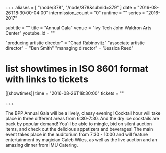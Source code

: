 +++
aliases = [
    "/node/378",
    "/node/378&subnid=379"
]
date = "2016-08-26T18:30:00-04:00"
intermission_count = "0"
runtime = ""
series = "2016-2017"

subtitle = ""
title = "Annual Gala"
venue = "Ivy Tech John Waldron Arts Center"
youtube_id = ""

"producing artistic director" = "Chad Rabinovitz"
"associate artistic director" = "Ben Smith"
"managing director" = "Jessica Reed"

# list showtimes in ISO 8601 format with links to tickets
[[showtimes]]
    time = "2016-08-26T18:30:00"
    tickets = ""

+++

The BPP Annual Gala will be a lively, classy evening! Cocktail hour will take place in three different areas from 6:30-7:30. And the dry ice cocktails are back by popular demand! You'll be able to mingle, bid on silent auction items, and check out the delicious appetizers and beverages! The main event takes place in the auditorium from 7:30 - 10:00 and will feature entertainment by magician Caleb Wiles, as well as the live auction and an amazing dinner from IMU Catering.
